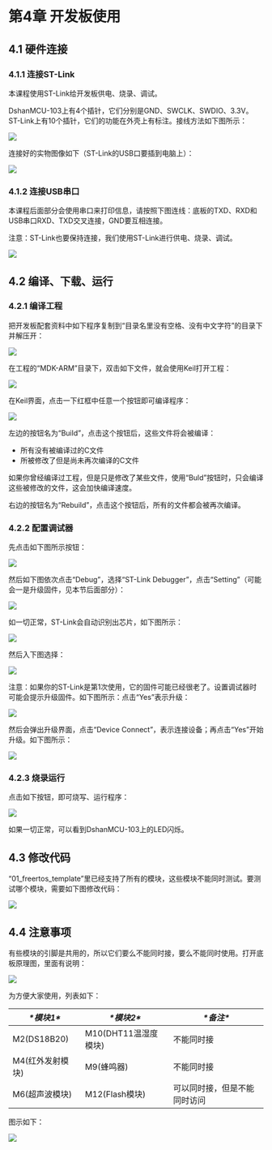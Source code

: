 # 第4章 开发板使用

## 4.1 硬件连接

### 4.1.1 连接ST-Link

本课程使用ST-Link给开发板供电、烧录、调试。

DshanMCU-103上有4个插针，它们分别是GND、SWCLK、SWDIO、3.3V。ST-Link上有10个插针，它们的功能在外壳上有标注。接线方法如下图所示：

![](http://photos.100ask.net/rtos-docs/FreeRTOS/DShanMCU-F103/chapter-4/image1.png) 

连接好的实物图像如下（ST-Link的USB口要插到电脑上）：

![](http://photos.100ask.net/rtos-docs/FreeRTOS/DShanMCU-F103/chapter-4/image2.png) 

### 4.1.2 连接USB串口

本课程后面部分会使用串口来打印信息，请按照下图连线：底板的TXD、RXD和USB串口RXD、TXD交叉连接，GND要互相连接。

注意：ST-Link也要保持连接，我们使用ST-Link进行供电、烧录、调试。

![](http://photos.100ask.net/rtos-docs/FreeRTOS/DShanMCU-F103/chapter-4/image3.png) 

## 4.2 编译、下载、运行

### 4.2.1 编译工程

把开发板配套资料中如下程序复制到“目录名里没有空格、没有中文字符”的目录下并解压开：

![](http://photos.100ask.net/rtos-docs/FreeRTOS/DShanMCU-F103/chapter-4/image4.png)  

在工程的“MDK-ARM”目录下，双击如下文件，就会使用Keil打开工程：

![](http://photos.100ask.net/rtos-docs/FreeRTOS/DShanMCU-F103/chapter-4/image5.png)  

在Keil界面，点击一下红框中任意一个按钮即可编译程序：

![](http://photos.100ask.net/rtos-docs/FreeRTOS/DShanMCU-F103/chapter-4/image6.png)  

左边的按钮名为“Build”，点击这个按钮后，这些文件将会被编译：

- 所有没有被编译过的C文件
- 所被修改了但是尚未再次编译的C文件

如果你曾经编译过工程，但是只是修改了某些文件，使用“Buld”按钮时，只会编译这些被修改的文件，这会加快编译速度。

右边的按钮名为“Rebuild”，点击这个按钮后，所有的文件都会被再次编译。

### 4.2.2 配置调试器

先点击如下图所示按钮：

![](http://photos.100ask.net/rtos-docs/FreeRTOS/DShanMCU-F103/chapter-4/image7.png)  

然后如下图依次点击“Debug”，选择“ST-Link Debugger”，点击“Setting”（可能会一是升级固件，见本节后面部分）：

![](http://photos.100ask.net/rtos-docs/FreeRTOS/DShanMCU-F103/chapter-4/image8.png)  

如一切正常，ST-Link会自动识别出芯片，如下图所示：

![](http://photos.100ask.net/rtos-docs/FreeRTOS/DShanMCU-F103/chapter-4/image9.png)  

然后入下图选择：

![](http://photos.100ask.net/rtos-docs/FreeRTOS/DShanMCU-F103/chapter-4/image10.png)  

注意：如果你的ST-Link是第1次使用，它的固件可能已经很老了。设置调试器时可能会提示升级固件。如下图所示：点击“Yes”表示升级：

![](http://photos.100ask.net/rtos-docs/FreeRTOS/DShanMCU-F103/chapter-4/image11.png)  

然后会弹出升级界面，点击“Device Connect”，表示连接设备；再点击“Yes”开始升级。如下图所示：

![](http://photos.100ask.net/rtos-docs/FreeRTOS/DShanMCU-F103/chapter-4/image12.png)  

### 4.2.3 烧录运行

点击如下按钮，即可烧写、运行程序：

 ![](http://photos.100ask.net/rtos-docs/FreeRTOS/DShanMCU-F103/chapter-4/image13.png) 

如果一切正常，可以看到DshanMCU-103上的LED闪烁。

## 4.3 修改代码

“01_freertos_template”里已经支持了所有的模块，这些模块不能同时测试。要测试哪个模块，需要如下图修改代码：

![](http://photos.100ask.net/rtos-docs/FreeRTOS/DShanMCU-F103/chapter-4/image14.png)  

## 4.4 注意事项

有些模块的引脚是共用的，所以它们要么不能同时接，要么不能同时使用。打开底板原理图，里面有说明：

![](http://photos.100ask.net/rtos-docs/FreeRTOS/DShanMCU-F103/chapter-4/image15.png)  

为方便大家使用，列表如下：

| ***\*模块1\****  | ***\*模块2\****      | ***\*备注\****               |
| ---------------- | -------------------- | ---------------------------- |
| M2(DS18B20)      | M10(DHT11温湿度模块) | 不能同时接                   |
| M4(红外发射模块) | M9(蜂鸣器)           | 不能同时接                   |
| M6(超声波模块)   | M12(Flash模块)       | 可以同时接，但是不能同时访问 |

图示如下：

![](http://photos.100ask.net/rtos-docs/FreeRTOS/DShanMCU-F103/chapter-4/image16.png)  

 
